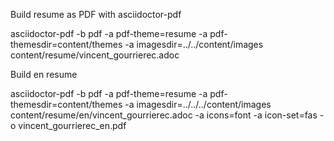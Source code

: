 Build resume as PDF with asciidoctor-pdf

asciidoctor-pdf -b pdf -a pdf-theme=resume -a pdf-themesdir=content/themes -a imagesdir=../../content/images content/resume/vincent_gourrierec.adoc


Build en resume 

 asciidoctor-pdf -b pdf -a pdf-theme=resume -a pdf-themesdir=content/themes -a imagesdir=../../../content/images content/resume/en/vincent_gourrierec.adoc -a icons=font -a icon-set=fas -o vincent_gourrierec_en.pdf